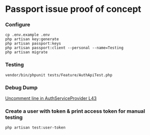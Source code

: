 # Passport issue proof of concept

### Configure

```shell
cp .env.example .env
php artisan key:generate
php artisan passport:keys
php artisan passport:client --personal --name=Testing
php artisan migrate
```

### Testing

```
vendor/bin/phpunit tests/Feature/AuthApiTest.php
```

### Debug Dump

[Uncomment line in AuthServiceProvider L43](https://github.com/romanzipp/Laravel-Passport-Issue/blob/master/app/Providers/AuthServiceProvider.php#L43)


### Create a user with token & print access token for manual testing

```shell
php artisan test:user-token
```
